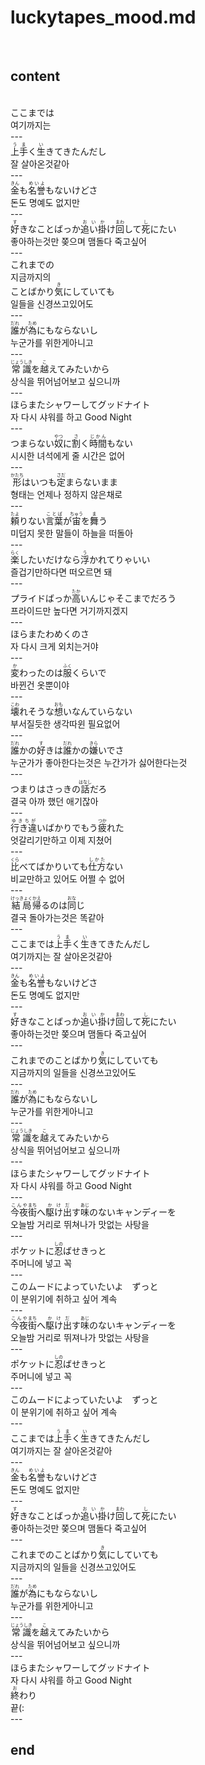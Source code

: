 <h1>luckytapes_mood.md</h1><br>
<h2>content</h2><br>
ここまでは<br>
여기까지는<br>
---<br>
<ruby>上手<rt>うま</rt></ruby>く<ruby>生<rt>い</rt></ruby>きてきたんだし<br>
잘 살아온것같아<br>
---<br>
<ruby>金<rt>きん</rt></ruby>も<ruby>名誉<rt>めいよ</rt></ruby>もないけどさ<br>
돈도 명예도 없지만<br>
---<br>
<ruby>好<rt>す</rt></ruby>きなことばっか<ruby>追い掛<rt>おいか</rt></ruby>け<ruby>回<rt>まわ</rt></ruby>して<ruby>死<rt>し</rt></ruby>にたい<br>
좋아하는것만 쫒으며 맴돌다 죽고싶어<br>
---<br>
これまでの<br>
지금까지의<br>
ことばかり<ruby>気<rt>き</rt></ruby>にしていても<br>
일들을 신경쓰고있어도<br>
---<br>
<ruby>誰<rt>だれ</rt></ruby>が<ruby>為<rt>ため</rt></ruby>にもならないし<br>
누군가를 위한게아니고<br>
---<br>
<ruby>常識<rt>じょうしき</rt></ruby>を<ruby>越<rt>こ</rt></ruby>えてみたいから<br>
상식을 뛰어넘어보고 싶으니까<br>
---<br>
ほらまたシャワーしてグッドナイト<br>
자 다시 샤워를 하고 Good Night<br>
---<br>
つまらない<ruby>奴<rt>やつ</rt></ruby>に<ruby>割<rt>さ</rt></ruby>く<ruby>時間<rt>じかん</rt></ruby>もない<br>
시시한 녀석에게 줄 시간은 없어<br>
---<br>
<ruby>形<rt>かたち</rt></ruby>はいつも<ruby>定<rt>さだ</rt></ruby>まらないまま<br>
형태는 언제나 정하지 않은채로<br>
---<br>
<ruby>頼<rt>たよ</rt></ruby>りない<ruby>言葉<rt>ことば</rt></ruby>が<ruby>宙<rt>ちゅう</rt></ruby>を<ruby>舞<rt>ま</rt></ruby>う<br>
미덥지 못한 말들이 하늘을 떠돌아<br>
---<br>
<ruby>楽<rt>らく</rt></ruby>したいだけなら<ruby>浮<rt>う</rt></ruby>かれてりゃいい<br>
즐겁기만하다면 떠오르면 돼<br>
---<br>
プライドばっか<ruby>高<rt>たか</rt></ruby>いんじゃそこまでだろう<br>
프라이드만 높다면 거기까지겠지<br>
---<br>
ほらまたわめくのさ<br>
자 다시 크게 외치는거야<br>
---<br>
<ruby>変<rt>か</rt></ruby>わったのは<ruby>服<rt>ふく</rt></ruby>くらいで<br>
바뀐건 옷뿐이야<br>
---<br>
<ruby>壊<rt>こわ</rt></ruby>れそうな<ruby>想<rt>おも</rt></ruby>いなんていらない<br>
부서질듯한 생각따윈 필요없어<br>
---<br>
<ruby>誰<rt>だれ</rt></ruby>かの<ruby>好<rt>す</rt></ruby>きは<ruby>誰<rt>だれ</rt></ruby>かの<ruby>嫌<rt>きら</rt></ruby>いでさ<br>
누군가가 좋아한다는것은 누간가가 싫어한다는것<br>
---<br>
つまりはさっきの<ruby>話<rt>はなし</rt></ruby>だろ<br>
결국 아까 했던 애기잖아<br>
---<br>
<ruby>行き違<rt>ゆきちが</rt></ruby>いばかりでもう<ruby>疲<rt>つか</rt></ruby>れた<br>
엇갈리기만하고 이제 지쳤어<br>
---<br>
<ruby>比<rt>くら</rt></ruby>べてばかりいても<ruby>仕方<rt>しかた</rt></ruby>ない<br>
비교만하고 있어도 어쩔 수 없어<br>
---<br>
<ruby>結局<rt>けっきょく</rt></ruby><ruby>帰<rt>かえ</rt></ruby>るのは<ruby>同<rt>おな</rt></ruby>じ<br>
결국 돌아가는것은 똑같아<br>
---<br>
ここまでは<ruby>上手<rt>うま</rt></ruby>く<ruby>生<rt>い</rt></ruby>きてきたんだし<br>
여기까지는 잘 살아온것같아<br>
---<br>
<ruby>金<rt>きん</rt></ruby>も<ruby>名誉<rt>めいよ</rt></ruby>もないけどさ<br>
돈도 명예도 없지만<br>
---<br>
<ruby>好<rt>す</rt></ruby>きなことばっか<ruby>追い掛<rt>おいか</rt></ruby>け<ruby>回<rt>まわ</rt></ruby>して<ruby>死<rt>し</rt></ruby>にたい<br>
좋아하는것만 쫒으며 맴돌다 죽고싶어<br>
---<br>
これまでのことばかり<ruby>気<rt>き</rt></ruby>にしていても<br>
지금까지의 일들을 신경쓰고있어도<br>
---<br>
<ruby>誰<rt>だれ</rt></ruby>が<ruby>為<rt>ため</rt></ruby>にもならないし<br>
누군가를 위한게아니고<br>
---<br>
<ruby>常識<rt>じょうしき</rt></ruby>を<ruby>越<rt>こ</rt></ruby>えてみたいから<br>
상식을 뛰어넘어보고 싶으니까<br>
---<br>
ほらまたシャワーしてグッドナイト<br>
자 다시 샤워를 하고 Good Night<br>
---<br>
<ruby>今夜<rt>こんや</rt></ruby><ruby>街<rt>まち</rt></ruby>へ<ruby>駆け出<rt>かけだ</rt></ruby>す<ruby>味<rt>あじ</rt></ruby>のないキャンディーを<br>
오늘밤 거리로 뛰쳐나가 맛없는 사탕을<br>
---<br>
ポケットに<ruby>忍<rt>しの</rt></ruby>ばせきっと<br>
주머니에 넣고 꼭<br>
---<br>
このムードによっていたいよ　ずっと<br>
이 분위기에 취하고 싶어 계속<br>
---<br>
<ruby>今夜<rt>こんや</rt></ruby><ruby>街<rt>まち</rt></ruby>へ<ruby>駆け出<rt>かけだ</rt></ruby>す<ruby>味<rt>あじ</rt></ruby>のないキャンディーを<br>
오늘밤 거리로 뛰져나가 맛없는 사탕을<br>
---<br>
ポケットに<ruby>忍<rt>しの</rt></ruby>ばせきっと<br>
주머니에 넣고 꼭<br>
---<br>
このムードによっていたいよ　ずっと<br>
이 분위기에 취하고 싶어 계속<br>
---<br>
ここまでは<ruby>上手<rt>うま</rt></ruby>く<ruby>生<rt>い</rt></ruby>きてきたんだし<br>
여기까지는 잘 살아온것같아<br>
---<br>
<ruby>金<rt>きん</rt></ruby>も<ruby>名誉<rt>めいよ</rt></ruby>もないけどさ<br>
돈도 명예도 없지만<br>
---<br>
<ruby>好<rt>す</rt></ruby>きなことばっか<ruby>追い掛<rt>おいか</rt></ruby>け<ruby>回<rt>まわ</rt></ruby>して<ruby>死<rt>し</rt></ruby>にたい<br>
좋아하는것만 쫒으며 맴돌다 죽고싶어<br>
---<br>
これまでのことばかり<ruby>気<rt>き</rt></ruby>にしていても<br>
지금까지의 일들을 신경쓰고있어도<br>
---<br>
<ruby>誰<rt>だれ</rt></ruby>が<ruby>為<rt>ため</rt></ruby>にもならないし<br>
누군가를 위한게아니고<br>
---<br>
<ruby>常識<rt>じょうしき</rt></ruby>を<ruby>越<rt>こ</rt></ruby>えてみたいから<br>
상식을 뛰어넘어보고 싶으니까<br>
---<br>
ほらまたシャワーしてグッドナイト<br>
자 다시 샤워를 하고 Good Night<br>
<ruby>終<rt>お</rt></ruby>わり<br>
끝(:<br>
---<br>
<h2>end</h2><br>